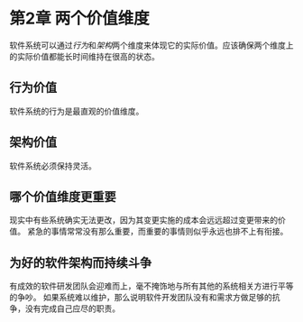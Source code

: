 # 第2章 两个价值维度
软件系统可以通过*行为*和*架构*两个维度来体现它的实际价值。应该确保两个维度上的实际价值都能长时间维持在很高的状态。

## 行为价值
软件系统的行为是最直观的价值维度。

## 架构价值
软件系统必须保持灵活。

## 哪个价值维度更重要
现实中有些系统确实无法更改，因为其变更实施的成本会远远超过变更带来的价值。
紧急的事情常常没有那么重要，而重要的事情则似乎永远也排不上有衔接。

## 为好的软件架构而持续斗争
有成效的软件研发团队会迎难而上，毫不掩饰地与所有其他的系统相关方进行平等的争吵。
如果系统难以维护，那么说明软件开发团队没有和需求方做足够的抗争，没有完成自己应尽的职责。